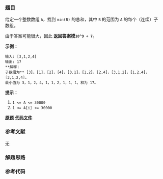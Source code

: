 ### 题目
给定一个整数数组 `A`，找到 `min(B)` 的总和，其中 `B` 的范围为 `A` 的每个（连续）子数组。

由于答案可能很大，因此 **返回答案模`10^9 + 7`**。



**示例：**

    
    
    输入: [3,1,2,4]
    输出: 17
    **解释：
    子数组为** [3]，[1]，[2]，[4]，[3,1]，[1,2]，[2,4]，[3,1,2]，[1,2,4]，[3,1,2,4]。 
    最小值为 3，1，2，4，1，1，2，1，1，1，和为 17。



**提示：**

  1. `1 <= A <= 30000`
  2. `1 <= A[i] <= 30000`



 **[原题](https://leetcode-cn.com/problems/sum-of-subarray-minimums/)**    **[代码文件]()**


### 参考文献
无

### 解题思路




### 参考代码

```go


```




